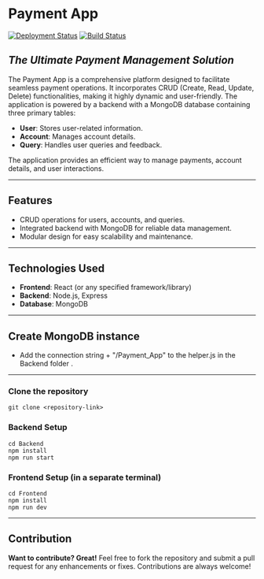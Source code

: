 # Payment App

[![Deployment Status](https://vercel.com/button)](https://payment-app-123.vercel.app/)
[![Build Status](https://travis-ci.org/joemccann/dillinger.svg?branch=master)](https://payment-app-123.vercel.app/)

## _The Ultimate Payment Management Solution_


The Payment App is a comprehensive platform designed to facilitate seamless payment operations. It incorporates CRUD (Create, Read, Update, Delete) functionalities, making it highly dynamic and user-friendly. The application is powered by a backend with a MongoDB database containing three primary tables:

- **User**: Stores user-related information.
- **Account**: Manages account details.
- **Query**: Handles user queries and feedback.

The application provides an efficient way to manage payments, account details, and user interactions.

---

## Features

- CRUD operations for users, accounts, and queries.
- Integrated backend with MongoDB for reliable data management.
- Modular design for easy scalability and maintenance.

---

## Technologies Used

- **Frontend**: React (or any specified framework/library)
- **Backend**: Node.js, Express
- **Database**: MongoDB

---

## Create MongoDB instance 
- Add the connection string + "/Payment_App" to the helper.js in the Backend folder . 


---
### Clone the repository
```
git clone <repository-link>
```

### Backend Setup
```
cd Backend
npm install
npm run start
```

### Frontend Setup (in a separate terminal)
```
cd Frontend
npm install
npm run dev
```
---

## Contribution
**Want to contribute? Great!**
Feel free to fork the repository and submit a pull request for any enhancements or fixes. Contributions are always welcome!
